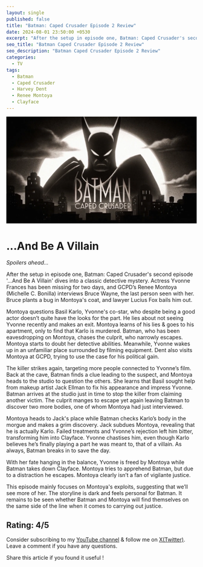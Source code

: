 ```yaml
---
layout: single
published: false
title: "Batman: Caped Crusader Episode 2 Review"
date: 2024-08-01 23:50:00 +0530
excerpt: "After the setup in episode one, Batman: Caped Crusader's second episode '...And Be A Villain' dives into a classic detective mystery."
seo_title: "Batman Caped Crusader Episode 2 Review"
seo_description: "Batman Caped Crusader Episode 2 Review"
categories:
  - TV
tags:
  - Batman
  - Caped Crusader
  - Harvey Dent
  - Renee Montoya
  - Clayface
---
```


![image](/assets/images/batman-caped-crusader/batman-cc.png)

# ...And Be A Villain

*Spoilers ahead...*  

After the setup in episode one, Batman: Caped Crusader's second episode '...And Be A Villain' dives into a classic detective mystery. Actress Yvonne Frances has been missing for two days, and GCPD’s Renee Montoya (Michelle C. Bonilla) interviews Bruce Wayne, the last person seen with her. Bruce plants a bug in Montoya's coat, and lawyer Lucius Fox bails him out.

Montoya questions Basil Karlo, Yvonne's co-star, who despite being a good actor doesn’t quite have the looks for the part. He lies about not seeing Yvonne recently and makes an exit. Montoya learns of his lies & goes to his apartment, only to find that Karlo is murdered. Batman, who has been eavesdropping on Montoya, chases the culprit, who narrowly escapes. Montoya starts to doubt her detective abilities. Meanwhile, Yvonne wakes up in an unfamiliar place surrounded by filming equipment. Dent also visits Montoya at GCPD, trying to use the case for his political gain.

The killer strikes again, targeting more people connected to Yvonne’s film. Back at the cave, Batman finds a clue leading to the suspect, and Montoya heads to the studio to question the others. She learns that Basil sought help from makeup artist Jack Ellman to fix his appearance and impress Yvonne. Batman arrives at the studio just in time to stop the killer from claiming another victim. The culprit manges to escape yet again leaving Batman to discover two more bodies, one of whom Montoya had just interviewed.

Montoya heads to Jack's place while Batman checks Karlo’s body in the morgue and makes a grim discovery. Jack subdues Montoya, revealing that he is actually Karlo. Failed treatments and Yvonne’s rejection left him bitter, transforming him into Clayface. Yvonne chastises him, even though Karlo believes he’s finally playing a part he was meant to, that of a villain. As always, Batman breaks in to save the day.

With her fate hanging in the balance, Yvonne is freed by Montoya while Batman takes down Clayface. Montoya tries to apprehend Batman, but due to a distraction he escapes. Montoya clearly isn’t a fan of vigilante justice.

This episode mainly focuses on Montoya's exploits, suggesting that we’ll see more of her. The storyline is dark and feels personal for Batman. It remains to be seen whether Batman and Montoya will find themselves on the same side of the line when it comes to carrying out justice.


Rating: 4/5
---
Consider subscribing to my [YouTube channel](https://www.youtube.com/@swiftodyssey?sub_confirmation=1) & follow me on [X(Twitter)](https://twitter.com/swift_odyssey). Leave a comment if you have any questions. 

Share this article if you found it useful !
